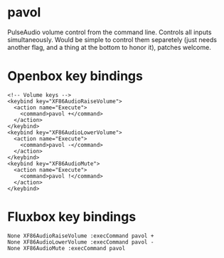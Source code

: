 pavol
=====

PulseAudio volume control from the command line. Controls all inputs simultaneously. Would be simple to control them separetely (just needs another flag, and a thing at the bottom to honor it), patches welcome.


Openbox key bindings
===================

    <!-- Volume keys -->
    <keybind key="XF86AudioRaiseVolume">
      <action name="Execute">
        <command>pavol +</command>
      </action>
    </keybind>
    <keybind key="XF86AudioLowerVolume">
      <action name="Execute">
        <command>pavol -</command>
      </action>
    </keybind>
    <keybind key="XF86AudioMute">
      <action name="Execute">
        <command>pavol !</command>
      </action>
    </keybind>


Fluxbox key bindings
===================

    None XF86AudioRaiseVolume :execCommand pavol +
    None XF86AudioLowerVolume :execCommand pavol -
    None XF86AudioMute :execCommand pavol
